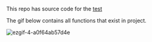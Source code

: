This repo has source code for the [test](https://testportal.twentyci.asia/?task=front-end-test&zarsrc=1303&utm_source=zalo&utm_medium=zalo&utm_campaign=zalo)

The gif below contains all functions that exist in project.

![ezgif-4-a0f64ab57d4e](https://user-images.githubusercontent.com/19349345/111568939-4a0b4080-87d4-11eb-8914-d00de4fb5bb9.gif)
